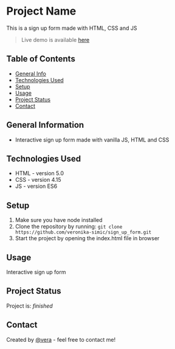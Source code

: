 # Project Name

This is a sign up form made with HTML, CSS and JS
> Live demo is available [here](https://sign-up-form-ashen-omega.vercel.app/)


## Table of Contents

- [General Info](#general-information)
- [Technologies Used](#technologies-used)
- [Setup](#setup)
- [Usage](#usage)
- [Project Status](#project-status)
- [Contact](#contact)

## General Information

- Interactive sign up form made with vanilla JS, HTML and CSS

## Technologies Used

- HTML - version 5.0
- CSS - version 4.15
- JS - version ES6

## Setup

1. Make sure you have node installed
2. Clone the repository by running:
   `git clone https://github.com/veronika-simic/sign_up_form.git`
3. Start the project by opening the index.html file in browser


## Usage

Interactive sign up form

## Project Status

Project is: _finished_

## Contact

Created by [@vera](https://github.com/veronika-simic) - feel free to contact me!